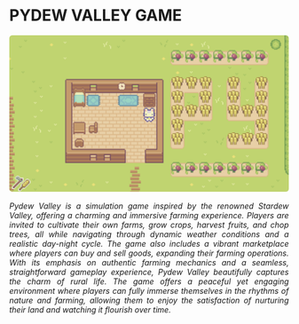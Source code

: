 # PYDEW VALLEY GAME

![](public/INTRODUCTION.png)

<p align="justify">
    <em>
        Pydew Valley is a simulation game inspired by the renowned Stardew Valley, offering a charming and immersive farming experience. Players are invited to cultivate their own farms, grow crops, harvest fruits, and chop trees, all while navigating through dynamic weather conditions and a realistic day-night cycle. The game also includes a vibrant marketplace where players can buy and sell goods, expanding their farming operations. With its emphasis on authentic farming mechanics and a seamless, straightforward gameplay experience, Pydew Valley beautifully captures the charm of rural life. The game offers a peaceful yet engaging environment where players can fully immerse themselves in the rhythms of nature and farming, allowing them to enjoy the satisfaction of nurturing their land and watching it flourish over time.
    </em>
</p>
